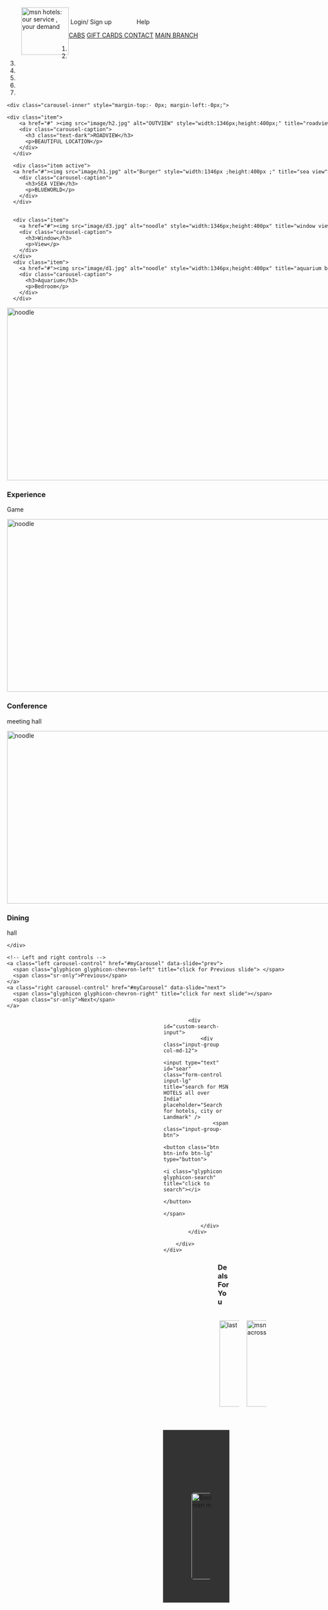 <html>
<head>
<!DOCTYPE html>
<html lang="en">
<head>
  <title>Home Page</title>
  <meta charset="utf-8">
  <meta name="viewport" content="width=device-width, initial-scale=1">
  <link rel="stylesheet" href="https://use.fontawesome.com/releases/v5.3.1/css/all.css" integrity="sha384-mzrmE5qonljUremFsqc01SB46JvROS7bZs3IO2EmfFsd15uHvIt+Y8vEf7N7fWAU" crossorigin="anonymous">
<link rel="stylesheet" href="https://cdnjs.cloudflare.com/ajax/libs/font-awesome/4.7.0/css/font-awesome.min.css">
  <link rel="stylesheet" href="https://maxcdn.bootstrapcdn.com/bootstrap/3.3.7/css/bootstrap.min.css">
  <script src="https://ajax.googleapis.com/ajax/libs/jquery/3.2.1/jquery.min.js"></script>
  <script src="https://maxcdn.bootstrapcdn.com/bootstrap/3.3.7/js/bootstrap.min.js"></script>
<link rel="stylesheet" href="style1.css">




</head>
<body >
<div class="header raise1">
          <div class="header__text" style="float: left;"><img src="image/logo.png" style="height: 110px; margin-top: -25px; margin-left: 20px;" title="msn hotels: our service , your demand"></img>  </div>

<div class="div1">
<a href="login10.html" style="margin-right: 150px; text-decoration: none;" title="login / signup"><span class="glyphicon glyphicon-user"></span>&nbsp;Login/ Sign up</a>
<a href="help.html" style="margin-right: 100px;margin-left: -100px; text-decoration: none;" title="help"><span class="glyphicon glyphicon-question-sign"></span>&nbsp;Help</a>

</div>
      </div>
<nav class="navbar navbar-inverse ">
  <div class="container">
<div class="topnav">

<a href="cabs.html" title="cabs" ><i class="fa fa-automobile"></i> CABS</a>
<a href="#gift" title="gift cards"><i class="fas fa-gift"></i> GIFT CARDS </a>
<a href="help.html" title="contact"><i class="fa fa-fw fa-envelope"></i>CONTACT</a>
<a href="main_branch.html" title="main branch"><i class="fas fa-home"></i>MAIN BRANCH</a>
</div></div></nav>

<div class="container-fluid" style=" padding-top: -120px; ">

 <div id="myCarousel" class="carousel slide" style="width:1346px; margin-left: -13.5px; " data-ride="carousel ">
    <!-- Indicators -->
    <ol class="carousel-indicators">
      <li data-target="#myCarousel" data-slide-to="0" class="active"></li>
      <li data-target="#myCarousel" data-slide-to="1"></li>
      <li data-target="#myCarousel" data-slide-to="2"></li>
      <li data-target="#myCarousel" data-slide-to="3"></li>
      <li data-target="#myCarousel" data-slide-to="4"></li>
      <li data-target="#myCarousel" data-slide-to="5"></li>
      <li data-target="#myCarousel" data-slide-to="6"></li>
    </ol>

   
    <div class="carousel-inner" style="margin-top:- 0px; margin-left:-0px;">
	
	<div class="item">
        <a href="#" ><img src="image/h2.jpg" alt="OUTVIEW" style="width:1346px;height:400px;" title="roadview"></a>
        <div class="carousel-caption">
          <h3 class="text-dark">ROADVIEW</h3>
          <p>BEAUTIFUL LOCATION</p>
        </div>
      </div>
    
      <div class="item active">
      <a href="#"><img src="image/h1.jpg" alt="Burger" style="width:1346px ;height:400px ;" title="sea view"></a>
        <div class="carousel-caption">
          <h3>SEA VIEW</h3>
          <p>BLUEWORLD</p>
        </div>
      </div>

      
      <div class="item">
        <a href="#"><img src="image/d3.jpg" alt="noodle" style="width:1346px;height:400px" title="window view"></a>
        <div class="carousel-caption">
          <h3>Window</h3>
          <p>View</p>
        </div>
      </div>
      <div class="item">
        <a href="#"><img src="image/d1.jpg" alt="noodle" style="width:1346px;height:400px" title="aquarium bedroom"></a>
        <div class="carousel-caption">
          <h3>Aquarium</h3>
          <p>Bedroom</p>
        </div>
      </div>
  
  <div class="item">
        <a href="#"><img src="image/d4.jpg" alt="noodle" style="width:1346px;height:400px" title="gaming Experience"></a>
        <div class="carousel-caption">
          <h3>Experience</h3>
          <p>Game</p>
        </div>
      </div>
  
  <div class="item">
        <a href="#"><img src="image/b2.jpg" alt="noodle" style="width:1346px;height:400px" title="meeting hall"></a>
        <div class="carousel-caption">
          <h3>Conference</h3>
          <p>meeting hall</p>
        </div>
      </div>
       <div class="item">
        <a href="#"><img src="image/d.jpg" alt="noodle" style="width:1346px;height:400px" title="dining hall"></a>
        <div class="carousel-caption">
          <h3>Dining</h3>
          <p> hall</p>
        </div>
      </div>
  
  
    </div>

    <!-- Left and right controls -->
    <a class="left carousel-control" href="#myCarousel" data-slide="prev">
      <span class="glyphicon glyphicon-chevron-left" title="click for Previous slide"> </span>
      <span class="sr-only">Previous</span>
    </a>
    <a class="right carousel-control" href="#myCarousel" data-slide="next">
      <span class="glyphicon glyphicon-chevron-right" title="click for next slide"></span>
      <span class="sr-only">Next</span>
    </a>
  </div>
  <div class="container" style="margin-top: 20px; margin-left: 350px; margin-bottom: 20px;">
	<div class="row">
        <div class="col-md-6">
    	
            <div id="custom-search-input">
                <div class="input-group col-md-12">
                    <input type="text" id="sear" class="form-control input-lg" title="search for MSN HOTELS all over India" placeholder="Search for hotels, city or Landmark" />
                    <span class="input-group-btn">
                        <button class="btn btn-info btn-lg" type="button">
                            <i class="glyphicon glyphicon-search" title="click to search"></i>
                        </button>
                    </span>

                </div>
            </div>

        </div>
	</div>
</div>

<h3 style="margin-left: 126px;">Deals For You</h3><br>
<div class="deals" style="height: 400px; width: 100%; margin-left: 85px; margin-right: -20px;">
  
<div class="img1" style="height: 400px; width:30%; float: left; margin-left: 45px; "> <img src="image/d5.jpg"  style="width: 300px; height: 200px;" title="last minute deal alert!"></img>  </div>
<div class="img1" style="height: 400px; width:30%; float: right;  margin-left: -20px; "><img src="image/d6.jpg"  style="width: 300px; height: 200px;" title="msn welcomes you. get 30% off on hotels across India"></img> </div>
<div class="img1" style="height: 400px; width:30%; margin-right: 30px; margin-left: -20px;"><img src="image/d7.jpg"  style="width: 300px; height: 200px; border-radius: 5px;" title="Book a msn at 25%off. save extra using msn money"></img> </div>
</div>

<div class="needs" style="height: 400px; width: 100%; background-color: #333333; margin-top: -160px; margin-left: -1px; ">

	<h2 style="  margin-top:40px; color: white; background-color: black;">ALL FOR YOU</h2><br>

	<div style="height: 400px; width:30%; float: left; margin-left: 80px; margin-top: 20px;"><a href="holiday.html" style="text-decoration: none;"> <img src="image/w1.jpg" class="zoom"  style="width: 500px; height: 200px; border-radius: 10px;" title="AFFORDABLE PACKAGES"><h3 style=" color: white; margin-left: 80px;"> HOLIDAY PACKAGE </h3></img></a></div>

<div style="height: 400px; width:30%; float: right; margin-left: 50px;  margin-right: 200px; margin-top: 20px;">
	<a href="wedding.html" style="text-decoration: none;"><img src="ahemdabad.jpg" class="zoom"  style="width: 500px; height: 200px; border-radius: 10px;" title="NEW BEGINNING"><h3 style=" color: white; margin-left: 60px;"> WEDDING VENUES</h3></img> </a></div>

</div>
<br>

<div class="footer" style="background-image: url('image/c3.jpg'); background-repeat: no-repeat; margin-top: -20px; height: 30%; background-size: cover; opacity: 1.0;">
 <div class="social" style=" float:left; margin-left: 50px;font-family: OpenSans,sans-serif; margin-top: 25px;"> 
 	<a href="#" class="fa fa-facebook" title="facebook"></a>
<a href="#" class="fa fa-twitter" title="twitter"></a>
<a href="#" class="fa fa-instagram" title="instagram"></a>
<a href="#" class="fa fa-snapchat-ghost" title="snapchat"></a></div>

<div style="float:right; margin-left: -310px; margin-right: 20px;   font-family: OpenSans,sans-serif; margin-top: 36px;">
	<a href="#" style="text-decoration: none;"><h3 style="margin-left: 120px; color: white;">ABOUT US</h3></a><br>
   <a href ="team.html" style="text-decoration: none;"><h3 style="margin-left: 120px; margin-top: -10px; color: white;" >TEAM</h3></a>
   <a href="#" style="text-decoration: none;"><h3 style="margin-right: -120px;color: white; ">TERMS &amp; CONDITIONS</h3></a><br>
</div>


<div style="float: right; margin-right: -600px; color: white; margin-top: 30px; color: white;"><h2>MSN HOTELS</h2></div>
</div>
</body>
</html>

